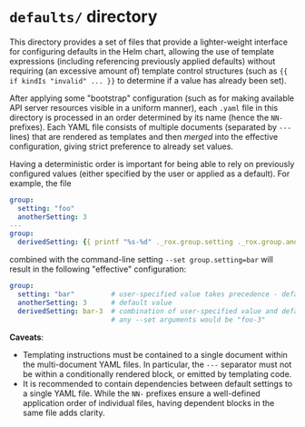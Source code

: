 `defaults/` directory
======================

This directory provides a set of files that provide a lighter-weight interface for configuring
defaults in the Helm chart, allowing the use of template expressions (including referencing previously
applied defaults) without requiring (an excessive amount of) template control structures (such as
`{{ if kindIs "invalid" ... }}` to determine if a value has already been set).

After applying some "bootstrap" configuration (such as for making available API server resources
visible in a uniform manner), each `.yaml` file in this directory is processed in an order determined
by its name (hence the `NN-` prefixes). Each YAML file consists of multiple documents (separated by
`---` lines) that are rendered as templates and then _merged_ into the effective configuration, giving
strict preference to already set values.

Having a deterministic order is important for being able to rely on previously configured
values (either specified by the user or applied as a default). For example, the file
```yaml
group:
  setting: "foo"
  anotherSetting: 3
---
group:
  derivedSetting: {{ printf "%s-%d" ._rox.group.setting ._rox.group.anotherSetting }}
```
combined with the command-line setting `--set group.setting=bar` will result in the following
"effective" configuration:
```yaml
group:
  setting: "bar"         # user-specified value takes precedence - default value "foo" not applied
  anotherSetting: 3      # default value
  derivedSetting: bar-3  # combination of user-specified value and default value; "pure" default without
                         # any --set arguments would be "foo-3"
```

**Caveats**:
- Templating instructions must be contained to a single document within the multi-document YAML files. In particular,
  the `---` separator must not be within a conditionally rendered block, or emitted by templating code.
- It is recommended to contain dependencies between default settings to a single YAML file. While the `NN-` prefixes
  ensure a well-defined application order of individual files, having dependent blocks in the same file adds clarity.
